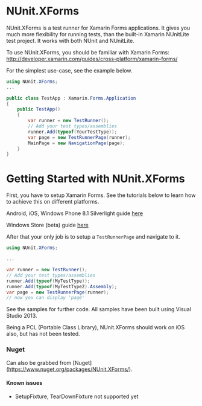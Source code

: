 # NUnit.XForms

NUnit.XForms is a test runner for Xamarin Forms applications. It gives you much more flexibility for running tests, than the built-in Xamarin NUnitLite test project. It works with both NUnit and NUnitLite.

To use NUnit.XForms, you should be familiar with Xamarin Forms: http://developer.xamarin.com/guides/cross-platform/xamarin-forms/

For the simplest use-case, see the example below.

```csharp
using NUnit.XForms;
...

public class TestApp : Xamarin.Forms.Application
{
	public TestApp()
	{
		var runner = new TestRunner();
		// Add your test types/assemblies
		runner.Add(typeof(YourTestType));
		var page = new TestRunnerPage(runner);
		MainPage = new NavigationPage(page);
	}
}
```
# Getting Started with NUnit.XForms

First, you have to setup Xamarin Forms. See the tutorials below to learn how to achieve this on different platforms.

Android, iOS, Windows Phone 8.1 Silverlight guide [here](http://developer.xamarin.com/guides/cross-platform/xamarin-forms/introduction-to-xamarin-forms/)

Windows Store (beta) guide [here](http://developer.xamarin.com/guides/cross-platform/xamarin-forms/windows/)

After that your only job is to setup a ```TestRunnerPage``` and navigate to it.

```csharp
using NUnit.XForms;

...

var runner = new TestRunner();
// Add your test types/assemblies
runner.Add(typeof(MyTestType));
runner.Add(typeof(MyTestType2).Assembly);
var page = new TestRunnerPage(runner);
// now you can display 'page'
```

See the samples for further code. All samples have been built using Visual Studio 2013.

Being a PCL (Portable Class Library), NUnit.XForms should work on iOS also, but has not been tested. 

### Nuget

Can also be grabbed from [Nuget] (https://www.nuget.org/packages/NUnit.XForms/).

#### Known issues
* SetupFixture, TearDownFixture not supported yet


